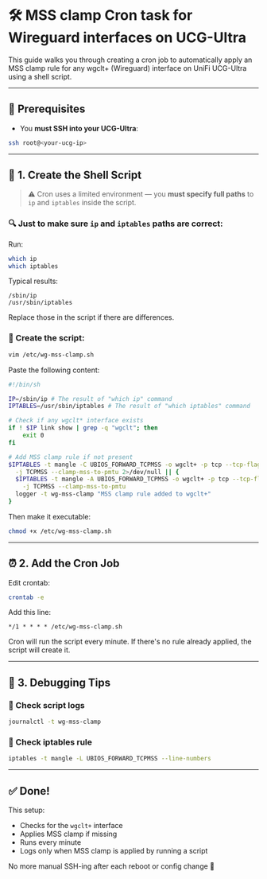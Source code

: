 # 🛠️ MSS clamp Cron task for Wireguard interfaces on UCG-Ultra 

This guide walks you through creating a cron job to automatically apply an MSS clamp rule for any wgclt+ (Wireguard) interface on UniFi UCG-Ultra using a shell script.

---

## 📡 Prerequisites

- You **must SSH into your UCG-Ultra**:

```bash
ssh root@<your-ucg-ip>
```

---

## 📁 1. Create the Shell Script

> ⚠️ Cron uses a limited environment — you **must specify full paths** to `ip` and `iptables` inside the script.

### 🔍 Just to make sure `ip` and `iptables` paths are correct:

Run:
```bash
which ip
which iptables
```

Typical results:
```
/sbin/ip
/usr/sbin/iptables
```

Replace those in the script if there are differences.

### 📜 Create the script:

```bash
vim /etc/wg-mss-clamp.sh
```

Paste the following content:

```bash
#!/bin/sh

IP=/sbin/ip # The result of "which ip" command
IPTABLES=/usr/sbin/iptables # The result of "which iptables" command

# Check if any wgclt* interface exists
if ! $IP link show | grep -q "wgclt"; then
    exit 0
fi

# Add MSS clamp rule if not present
$IPTABLES -t mangle -C UBIOS_FORWARD_TCPMSS -o wgclt+ -p tcp --tcp-flags SYN,RST SYN \
  -j TCPMSS --clamp-mss-to-pmtu 2>/dev/null || {
  $IPTABLES -t mangle -A UBIOS_FORWARD_TCPMSS -o wgclt+ -p tcp --tcp-flags SYN,RST SYN \
    -j TCPMSS --clamp-mss-to-pmtu
  logger -t wg-mss-clamp "MSS clamp rule added to wgclt+"
}
```

Then make it executable:

```bash
chmod +x /etc/wg-mss-clamp.sh
```

---

## ⏰ 2. Add the Cron Job

Edit crontab:

```bash
crontab -e
```

Add this line:

```cron
*/1 * * * * /etc/wg-mss-clamp.sh
```

Cron will run the script every minute. If there's no rule already applied, the script will create it.

---

## 🐛 3. Debugging Tips

### 🔹 Check script logs

```bash
journalctl -t wg-mss-clamp
```

### 🔹 Check iptables rule

```bash
iptables -t mangle -L UBIOS_FORWARD_TCPMSS --line-numbers
```

---

## ✅ Done!

This setup:
- Checks for the `wgclt+` interface
- Applies MSS clamp if missing
- Runs every minute
- Logs only when MSS clamp is applied by running a script

No more manual SSH-ing after each reboot or config change 🎉